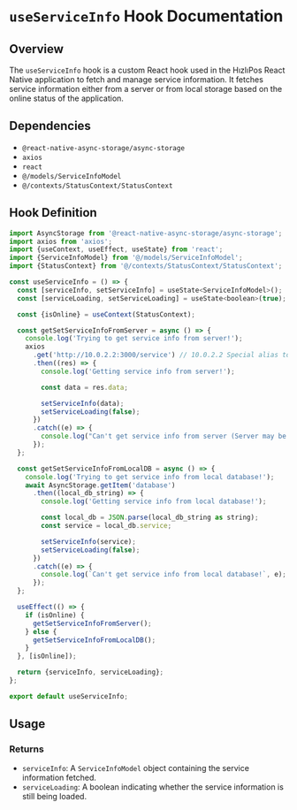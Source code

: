 # `useServiceInfo` Hook Documentation

## Overview

The `useServiceInfo` hook is a custom React hook used in the HızlıPos React Native application to fetch and manage service information. It fetches service information either from a server or from local storage based on the online status of the application.

## Dependencies

- `@react-native-async-storage/async-storage`
- `axios`
- `react`
- `@/models/ServiceInfoModel`
- `@/contexts/StatusContext/StatusContext`

## Hook Definition

```js
import AsyncStorage from '@react-native-async-storage/async-storage';
import axios from 'axios';
import {useContext, useEffect, useState} from 'react';
import {ServiceInfoModel} from '@/models/ServiceInfoModel';
import {StatusContext} from '@/contexts/StatusContext/StatusContext';

const useServiceInfo = () => {
  const [serviceInfo, setServiceInfo] = useState<ServiceInfoModel>();
  const [serviceLoading, setServiceLoading] = useState<boolean>(true);

  const {isOnline} = useContext(StatusContext);

  const getSetServiceInfoFromServer = async () => {
    console.log('Trying to get service info from server!');
    axios
      .get('http://10.0.2.2:3000/service') // 10.0.2.2 Special alias to the host loopback interface
      .then((res) => {
        console.log('Getting service info from server!');

        const data = res.data;

        setServiceInfo(data);
        setServiceLoading(false);
      })
      .catch((e) => {
        console.log("Can't get service info from server (Server may be down)");
      });
  };

  const getSetServiceInfoFromLocalDB = async () => {
    console.log('Trying to get service info from local database!');
    await AsyncStorage.getItem('database')
      .then((local_db_string) => {
        console.log('Getting service info from local database!');

        const local_db = JSON.parse(local_db_string as string);
        const service = local_db.service;

        setServiceInfo(service);
        setServiceLoading(false);
      })
      .catch((e) => {
        console.log(`Can't get service info from local database!`, e);
      });
  };

  useEffect(() => {
    if (isOnline) {
      getSetServiceInfoFromServer();
    } else {
      getSetServiceInfoFromLocalDB();
    }
  }, [isOnline]);

  return {serviceInfo, serviceLoading};
};

export default useServiceInfo;
```

## Usage

### Returns

- `serviceInfo`: A `ServiceInfoModel` object containing the service information fetched.
- `serviceLoading`: A boolean indicating whether the service information is still being loaded.
